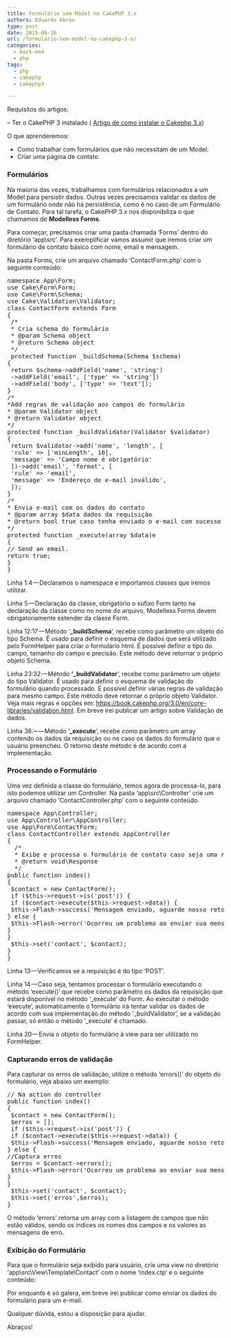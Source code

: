 ```yaml
---
title: Formulário sem Model no CakePHP 3.x
authors: Eduardo Abreu
type: post
date: 2015-06-16
url: /formulario-sem-model-no-cakephp-3-x/
categories:
  - back-end
  - php
tags:
  - php
  - cakephp
  - cakephp3

---
```

Requisitos do artigos:
  
&#8211; Ter o CakePHP 3 instalado ( <a href="https://medium.com/@eabreusantos/instalando-o-cakephp-3-0-2f2a155cb8b1" target="_blank">Artigo de como instalar o Cakephp 3.x</a>)

O que aprenderemos:

  * Como trabalhar com formulários que não necessitam de um Model.
  * Criar uma página de contato.

### Formulários

Na maioria das vezes, trabalhamos com formulários relacionados a um Model para persistir dados. Outras vezes precisamos validar os dados de um formulário onde não há persistência, como é no caso de um Formulário de Contato. Para tal tarefa, o CakePHP 3.x nos disponibiliza o que chamamos de **Modelless Forms**.

Para começar, precisamos criar uma pasta chamada &#8216;Forms&#8217; dentro do diretório &#8216;app\src&#8217;. Para exemplificar vamos assumir que iremos criar um formulário de contato básico com nome, email e mensagem.

Na pasta Forms, crie um arquivo chamado &#8216;ContactForm.php&#8217; com o seguinte conteúdo:

<pre class="lang-php">namespace App\Form;
use Cake\Form\Form;
use Cake\Form\Schema;
use Cake\Validation\Validator;
class ContactForm extends Form
{
 /*
 * Cria schema do formulário
 * @param Schema object
 * @return Schema object
 */
 protected function _buildSchema(Schema $schema)
{
 return $schema-&gt;addField('name', 'string')
 -&gt;addField('email', ['type' =&gt; 'string'])
 -&gt;addField('body', ['type' =&gt; 'text']);
}
/*
*Add regras de validação aos campos do formulário
* @param Validator object
* @return Validator object
*/
protected function _buildValidator(Validator $validator)
{
 return $validator-&gt;add('name', 'length', [
 'rule' =&gt; ['minLength', 10],
 'message' =&gt; 'Campo nome é obrigatório'
 ])-&gt;add('email', 'format', [
 'rule' =&gt; 'email',
 'message' =&gt; 'Endereço de e-mail inválido',
 ]);
}
/*
* Envia e-mail com os dados do contato
* @param array $data dados da requisição
* @return bool true caso tenha enviado o e-mail com sucesso
*/
protected function _execute(array $data)e
{
// Send an email.
return true;
}
}</pre>

Linha 1:4 — Declaramos o namespace e importamos classes que iremos utilizar.

Linha 5 — Declaração da classe, obrigatório o sufixo Form tanto na declaração da classe como no nome do arquivo, Modelless Forms devem obrigatoriamente estender da classe Form.

Linha 12:17 — Método &#8216;**_buildSchema**&#8216;, recebe como parâmetro um objeto do tipo Schema. É usado para definir o esquema de dados que será utilizado pelo FormHelper para criar o formulário html. É possível definir o tipo do campo, tamanho do campo e precisão. Este método deve retornar o próprio objeto Schema.

Linha 23:32 — Método **&#8216;_buildValidator**&#8216;, recebe como parâmetro um objeto do tipo Validator. É usado para definir o esquema de validação do formulário quando processado. É possível definir várias regras de validação para mesmo campo. Este método deve retornar o próprio objeto Validator. Veja mais regras e opções em: <a href="https://book.cakephp.org/3.0/en/core-libraries/validation.html" target="_blank">https://book.cakephp.org/3.0/en/core-libraries/validation.html</a>. Em breve irei publicar um artigo sobre Validação de dados.

Linha 38:~ — Método &#8216;**_execute**&#8216;, recebe como parâmetro um array contendo os dados da requisição ou no caso os dados do formulário que o usuário preencheu. O retorno deste método é de acordo com a implementação.

### Processando o Formulário

Uma vez definida a classe do formulário, temos agora de processa-lo, para isto podemos utilizar um Controller. Na pasta &#8216;app\src\Controller&#8217; crie um arquivo chamado &#8216;ContactController.php&#8217; com o seguinte conteúdo.

<pre class="lang-php">namespace App\Controller;
use App\Controller\AppController;
use App\Form\ContactForm;
class ContactController extends AppController
{
  /*
  * Exibe e processa o formulário de contato caso seja uma requisição post
  * @return void\Response
  */
public function index()
{
 $contact = new ContactForm();
 if ($this-&gt;request-&gt;is('post')) {
 if ($contact-&gt;execute($this-&gt;request-&gt;data)) {
 $this-&gt;Flash-&gt;success('Mensagem enviado, aguarde nosso retorno.');
} else {
 $this-&gt;Flash-&gt;error('Ocorreu um problema ao enviar sua mensagem.');
}
}
 $this-&gt;set('contact', $contact);
}
}</pre>

Linha 13 — Verificamos se a requisição é do tipo &#8216;POST&#8217;.

Linha 14 — Caso seja, tentamos processar o formulário executando o método &#8216;execute()&#8217; que recebe como parâmetro os dados da requisição que estará disponível no método &#8216;\_execute&#8217; do Form. Ao executar o método &#8216;execute&#8217;, automaticamente o formulário irá tentar validar os dados de acordo com sua implementação do método &#8216;\_buildValidator&#8217;, se a validação passar, só então o método &#8216;_execute&#8217; é chamado.

Linha 20 — Envia o objeto do formulário à view para ser utilizado no FormHelper.

### Capturando erros de validação

Para capturar os erros de validação, utilize o método &#8216;errors()&#8217; do objeto do formulário, veja abaixo um exemplo:

<pre class="lang-php ">// Na action do controller
public function index()
{
 $contact = new ContactForm();
 $erros = [];
 if ($this-&gt;request-&gt;is('post')) {
 if ($contact-&gt;execute($this-&gt;request-&gt;data)) {
 $this-&gt;Flash-&gt;success('Mensagem enviado, aguarde nosso retorno.');
} else {
//Captura <span class="hiddenGrammarError">erros
 $erros</span> = $contact-&gt;errors();
 $this-&gt;Flash-&gt;error('Ocorreu um problema ao enviar sua mensagem.');
}
}
 $this-&gt;set('contact', $contact);
 $this-&gt;set('erros',$erros);
}</pre>

O método &#8216;errors&#8217; retorna um array com a listagem de campos que não estão válidos, sendo os índices os nomes dos campos e os valores as mensagens de erro.

### Exibição do Formulário

Para que o formulário seja exibido para usuário, crie uma view no diretório &#8216;app\src\View\Template\Contact&#8217; com o nome &#8216;index.ctp&#8217; e o seguinte conteúdo:

Por enquanto é só galera, em breve irei publicar como enviar os dados do formulário para um e-mail.

Qualquer dúvida, estou a disposição para ajudar.

Abraços!